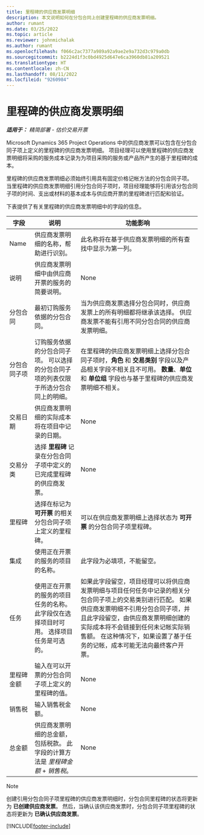 ```yaml
---
title: 里程碑的供应商发票明细
description: 本文说明如何在分包合同上创建里程碑的供应商发票明细。
author: rumant
ms.date: 03/25/2022
ms.topic: article
ms.reviewer: johnmichalak
ms.author: rumant
ms.openlocfilehash: f066c2ac7377a989a92a9ae2e9a732d3c979a0db
ms.sourcegitcommit: b2224d1f3c0bd4925d647e6ca3960db81a209521
ms.translationtype: HT
ms.contentlocale: zh-CN
ms.lasthandoff: 08/11/2022
ms.locfileid: "9260984"
---
```

# <a name="vendor-invoice-lines-for-milestones"></a>里程碑的供应商发票明细

_**适用于：** 精简部署 - 估价交易开票_

Microsoft Dynamics 365 Project Operations 中的供应商发票可以包含在分包合同子项上定义的里程碑的供应商发票明细。 项目经理可以使用里程碑的供应商发票明细将采购的服务成本记录为为项目采购的服务或产品所产生的基于里程碑的成本。

里程碑的供应商发票明细必须始终引用具有固定价格记帐方法的分包合同子项。 当里程碑的供应商发票明细引用分包合同子项时，项目经理能够将引用该分包合同子项的时间、支出或材料的基本成本与供应商开票的里程碑进行匹配和验证。

下表提供了有关里程碑的供应商发票明细中的字段的信息。

| 字段 | 说明  | 功能影响 |
| --- | --- | --- |
| Name | 供应商发票明细的名称，帮助进行识别。 | 此名称将在基于供应商发票明细的所有查找中显示为第一列。 |
| 说明  | 供应商发票明细中由供应商开票的服务的简要说明。 | None |
| 分包合同 | 最初订购服务依据的分包合同。 | 当为供应商发票选择分包合同时，供应商发票上的所有明细都将继承该选择。 供应商发票不能有引用不同分包合同的供应商发票明细。 |
| 分包合同子项 | 订购服务依据的分包合同子项。 可以选择的分包合同子项的列表仅限于所选分包合同上的明细。 | 在里程碑的供应商发票明细上选择分包合同子项时，**角色** 和 **交易类别** 字段以及产品相关字段不相关且不可用。 **数量**、**单位** 和 **单位组** 字段也与基于里程碑的供应商发票明细不相关。 |
| 交易日期 | 供应商发票明细的实际成本将在项目中记录的日期。 | None |
| 交易分类 | 选择 **里程碑** 记录在分包合同子项中定义的已完成里程碑的供应商发票。 | None |
| 里程碑 | 选择在标记为 **可开票** 的相关分包合同子项上定义的里程碑。 | 可以在供应商发票明细上选择状态为 **可开票** 的分包合同子项里程碑。 |
| 集成 | 使用正在开票的服务的项目的名称。 | 此字段为必填项，不能留空。 |
| 任务 | 使用正在开票的服务的项目任务的名称。 此字段仅在选择项目时可用。 选择项目任务是可选的。 | 如果此字段留空，项目经理可以将供应商发票明细与项目任何任务中记录的相关分包合同子项上的交易类别进行匹配。 如果供应商发票明细不引用分包合同子项，并且此字段留空，由供应商发票明细创建的实际成本将不会链接到任何未记帐实际销售额。 在这种情况下，如果设置了基于任务的记帐，成本可能无法向最终客户开票。 |
| 里程碑金额 | 输入在可以开票的分包合同子项上定义的里程碑的值。 | None |
| 销售税 | 输入销售税金额。 | None |
| 总金额 | 供应商发票明细的总金额，包括税款。 此字段的计算方法是 *里程碑金额* + *销售税*。 | None |

> [!NOTE]
> 创建引用分包合同子项里程碑的供应商发票明细时，分包合同里程碑的状态将更新为 **已创建供应商发票**。 然后，当确认该供应商发票时，分包合同子项里程碑的状态将更新为 **已确认供应商发票**。

[!INCLUDE[footer-include](../../includes/footer-banner.md)]
